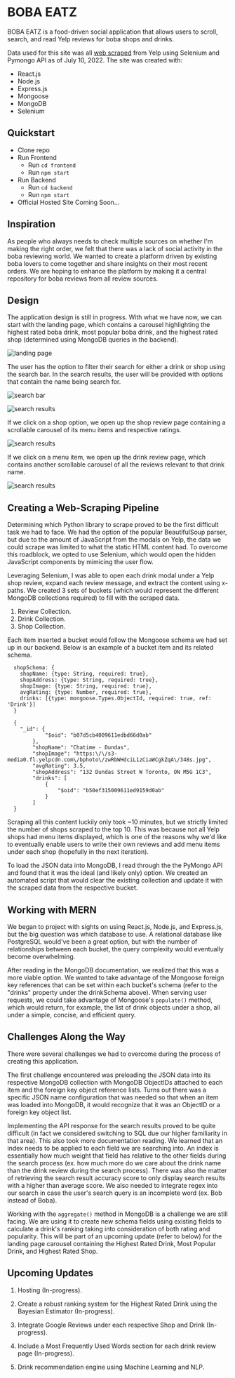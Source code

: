 # BOBA EATZ

BOBA EATZ is a food-driven social application that allows users to scroll, search, and 
read Yelp reviews for boba shops and drinks.

Data used for this site was all [web scraped](https://github.com/Erick-Yan/BOBA-EATZ/tree/main/ReviewScraper) from Yelp using Selenium and Pymongo API as of July 10, 2022. The site was created with:

- React.js
- Node.js
- Express.js
- Mongoose
- MongoDB
- Selenium

## Quickstart

- Clone repo
- Run Frontend
  - Run ```cd frontend```
  - Run ```npm start```
- Run Backend
  - Run ```cd backend```
  - Run ```npm start```
- Official Hosted Site Coming Soon...


## Inspiration

As people who always needs to check multiple sources on whether I'm making the right order, we felt that there was a lack of social activity in the boba reviewing world. We wanted to create a platform driven by existing boba lovers to come together and share insights on their most recent orders. We are hoping to enhance the platform by making it a central repository for boba reviews from all review sources.

## Design

The application design is still in progress. With what we have now, we can start with the landing page, which contains a carousel highlighting the highest rated boba drink, most popular boba drink, and the highest rated shop (determined using MongoDB queries in the backend).

![landing page](/images/landing-page.png)

The user has the option to filter their search for either a drink or shop using the search bar. In the search results, the user will be provided with options that contain the name being search for.

![search bar](/images/search-bar.png)

![search results](/images/search-results.png)

If we click on a shop option, we open up the shop review page containing a scrollable carousel of its menu items and respective ratings.

![search results](/images/shop-review.png)

If we click on a menu item, we open up the drink review page, which contains another scrollable carousel of all the reviews relevant to that drink name.

![search results](/images/drink-review.png)

## Creating a Web-Scraping Pipeline

Determining which Python library to scrape proved to be the first difficult task we had to face. We had the option of the popular BeautifulSoup parser, but due to the amount of JavaScript from the modals on Yelp, the data we could scrape was limited to what the static HTML content had. To overcome this roadblock, we opted to use Selenium, which would open the hidden JavaScript components by mimicing the user flow.

Leveraging Selenium, I was able to open each drink modal under a Yelp shop review, expand each review message, and extract the content using x-paths. We created 3 sets of buckets (which would represent the different MongoDB collections required) to fill with the scraped data. 

  1. Review Collection.
  2. Drink Collection.
  3. Shop Collection.

Each item inserted a bucket would follow the Mongoose schema we had set up in our backend. Below is an example of a bucket item and its related schema.

```
  shopSchema: {
    shopName: {type: String, required: true},
    shopAddress: {type: String, required: true},
    shopImage: {type: String, required: true},
    avgRating: {type: Number, required: true},
    drinks: [{type: mongoose.Types.ObjectId, required: true, ref: 'Drink'}]
  }
```
```
  {
    "_id": {
            "$oid": "b07d5cb4009611edbd66d0ab"
        },
        "shopName": "Chatime - Dundas",
        "shopImage": "https:\/\/s3-media0.fl.yelpcdn.com\/bphoto\/zwRbWHdciL1zCiaWCgkZqA\/348s.jpg",
        "avgRating": 3.5,
        "shopAddress": "132 Dundas Street W Toronto, ON M5G 1C3",
        "drinks": [
            {
                "$oid": "b50ef315009611ed9159d0ab"
            }
        ]
  }
```

Scraping all this content luckily only took ~10 minutes, but we strictly limited the number of shops scraped to the top 10. This was because not all Yelp shops had menu items displayed, which is one of the reasons why we'd like to eventually enable users to write their own reviews and add menu items under each shop (hopefully in the next iteration).

To load the JSON data into MongoDB, I read through the the PyMongo API and found that it was the ideal (and likely only) option. We created an automated script that would clear the existing collection and update it with the scraped data from the respective bucket.

## Working with MERN

We began to project with sights on using React.js, Node.js, and Express.js, but the big question was which database to use. A relational database like PostgreSQL would've been a great option, but with the number of relationships between each bucket, the query complexity would eventually become overwhelming.

After reading in the MongoDB documentation, we realized that this was a more viable option. We wanted to take advantage of the Mongoose foreign key references that can be set within each bucket's schema (refer to the "drinks" property under the drinkSchema above). When serving user requests, we could take advantage of Mongoose's `populate()` method, which would return, for example, the list of drink objects under a shop, all under a simple, concise, and efficient query.

## Challenges Along the Way

There were several challenges we had to overcome during the process of creating this application.

The first challenge encountered was preloading the JSON data into its respective MongoDB collection with MongoDB ObjectIDs attached to each item and the foreign key object reference lists. Turns out there was a specific JSON name configuration that was needed so that when an item was loaded into MongoDB, it would recognize that it was an ObjectID or a foreign key object list.

Implementing the API response for the search results proved to be quite difficult (in fact we considered switching to SQL due our higher familiarity in that area). This also took more documentation reading. We learned that an index needs to be applied to each field we are searching into. An index is essentially how much weight that field has relative to the other fields during the search process (ex. how much more do we care about the drink name than the drink review during the search process). There was also the matter of retrieving the search result accuracy score to only display search results with a higher than average score. We also needed to integrate regex into our search in case the user's search query is an incomplete word (ex. Bob instead of Boba).

Working with the `aggregate()` method in MongoDB is a challenge we are still facing. We are using it to create new schema fields using existing fields to calculate a drink's ranking taking into consideration of both rating and popularity. This will be part of an upcoming update (refer to below) for the landing page carousel containing the Highest Rated Drink, Most Popular Drink, and Highest Rated Shop.

## Upcoming Updates

1. Hosting (In-progress).

2. Create a robust ranking system for the Highest Rated Drink using the Bayesian Estimator (In-progress).

3. Integrate Google Reviews under each respective Shop and Drink (In-progress).

4. Include a Most Frequently Used Words section for each drink review page (In-progress). 

5. Drink recommendation engine using Machine Learning and NLP.